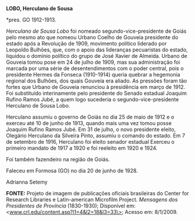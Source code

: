 **LOBO, Herculano de Sousa**

\*pres. GO 1912-1913.

*Herculano de Sousa Lobo* foi nomeado segundo-vice-presidente de Goiás
pelo mesmo ato que nomeou Urbano Coelho de Gouveia presidente do estado
após a Revolução de 1909, movimento político liderado por Leopoldo
Bulhões, que, com o apoio das lideranças pecuaristas do estado, liquidou
o domínio político do grupo de José Xavier de Almeida. Urbano de Gouveia
tomou pose em 24 de julho de 1909, mas sua administração foi marcada por
uma série de desentendimentos com o poder central, pois o presidente
Hermes da Fonseca (1910-1914) queria quebrar a hegemonia regional dos
Bulhões, dos quais Gouveia era aliado. As pressões foram tão fortes que
Urbano de Gouveia renunciou à presidência em março de 1912. Foi
substituído interinamente pelo presidente do Senado estadual Joaquim
Rufino Ramos Jubé, a quem logo sucederia o segundo-vice-presidente
Herculano de Sousa Lobo.

Herculano assumiu o governo de Goiás no dia 25 de maio de 1912 e o
exerceu até 10 de junho de 1913, quando mais uma vez tomou posse Joaquim
Rufino Ramos Jubé. Em 31 de julho, o novo presidente eleito, Olegário
Herculano da Silveira Pinto, assumiu o comando do estado. Em 7 de
setembro de 1916, Herculano foi eleito senador estadual Exerceu o
primeiro mandato de 1917 a 1920 e foi reeleito em 1920 e 1924.

Foi também fazendeiro na região de Goiás.

Faleceu em Formosa (GO) no dia 20 de junho de 1928.

Adrianna Setemy

**FONTE:** Projeto de imagem de publicações oficiais brasileiras do
Center for Research Libraries e Latin-american Microfilm Project.
*Mensagens dos Presidentes de Província* (1830-1930); Disponível em:
\<www.crl.edu/content.asp?l1=4&l2=18&l3=33\>; Acesso em: 8/1/2009.
